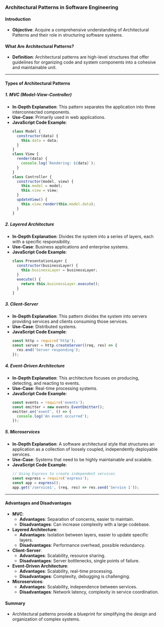 ### Architectural Patterns in Software Engineering

#### Introduction
- **Objective**: Acquire a comprehensive understanding of Architectural Patterns and their role in structuring software systems.

#### What Are Architectural Patterns?
- **Definition**: Architectural patterns are high-level structures that offer guidelines for organizing code and system components into a cohesive and maintainable unit.

---

#### Types of Architectural Patterns

##### 1. MVC (Model-View-Controller)
- **In-Depth Explanation**: This pattern separates the application into three interconnected components.
- **Use-Case**: Primarily used in web applications.
- **JavaScript Code Example**:
  ```javascript
  class Model {
    constructor(data) {
      this.data = data;
    }
  }
  class View {
    render(data) {
      console.log(`Rendering: ${data}`);
    }
  }
  class Controller {
    constructor(model, view) {
      this.model = model;
      this.view = view;
    }
    updateView() {
      this.view.render(this.model.data);
    }
  }
  ```

##### 2. Layered Architecture
- **In-Depth Explanation**: Divides the system into a series of layers, each with a specific responsibility.
- **Use-Case**: Business applications and enterprise systems.
- **JavaScript Code Example**:
  ```javascript
  class PresentationLayer {
    constructor(businessLayer) {
      this.businessLayer = businessLayer;
    }
    execute() {
      return this.businessLayer.execute();
    }
  }
  ```

##### 3. Client-Server
- **In-Depth Explanation**: This pattern divides the system into servers providing services and clients consuming those services.
- **Use-Case**: Distributed systems.
- **JavaScript Code Example**:
  ```javascript
  const http = require('http');
  const server = http.createServer((req, res) => {
    res.end('Server responding');
  });
  ```

##### 4. Event-Driven Architecture
- **In-Depth Explanation**: This architecture focuses on producing, detecting, and reacting to events.
- **Use-Case**: Real-time processing systems.
- **JavaScript Code Example**:
  ```javascript
  const events = require('events');
  const emitter = new events.EventEmitter();
  emitter.on('event', () => {
    console.log('An event occurred');
  });
  ```

##### 5. Microservices
- **In-Depth Explanation**: A software architectural style that structures an application as a collection of loosely coupled, independently deployable services.
- **Use-Case**: Systems that need to be highly maintainable and scalable.
- **JavaScript Code Example**:
  ```javascript
  // Using Express to create independent services
  const express = require('express');
  const app = express();
  app.get('/service1', (req, res) => res.send('Service 1'));
  ```

---

#### Advantages and Disadvantages
- **MVC**:
  - **Advantages**: Separation of concerns, easier to maintain.
  - **Disadvantages**: Can increase complexity with a large codebase.
- **Layered Architecture**:
  - **Advantages**: Isolation between layers, easier to update specific layers.
  - **Disadvantages**: Performance overhead, possible redundancy.
- **Client-Server**:
  - **Advantages**: Scalability, resource sharing.
  - **Disadvantages**: Server bottlenecks, single points of failure.
- **Event-Driven Architecture**:
  - **Advantages**: Scalability, real-time processing.
  - **Disadvantages**: Complexity, debugging is challenging.
- **Microservices**:
  - **Advantages**: Scalability, independence between services.
  - **Disadvantages**: Network latency, complexity in service coordination.

#### Summary
- Architectural patterns provide a blueprint for simplifying the design and organization of complex systems.